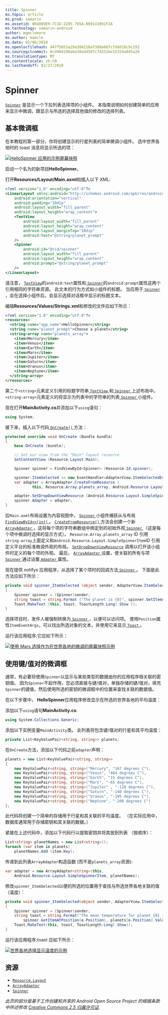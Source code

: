 ```yaml
---
title: Spinner
ms.topic: article
ms.prod: xamarin
ms.assetid: 004089E9-7C1D-2285-765A-B69143091F2A
ms.technology: xamarin-android
author: mgmclemore
ms.author: mamcle
ms.date: 02/06/2018
ms.openlocfilehash: 44775853a29a384216af308a607cfddd18c9c192
ms.sourcegitcommit: 6cd40d190abe38edd50fc74331be15324a845a28
ms.translationtype: MT
ms.contentlocale: zh-CN
ms.lasthandoff: 02/27/2018
---
```

# <a name="spinner"></a>Spinner

[`Spinner`](https://developer.xamarin.com/api/type/Android.Widget.Spinner/) 是显示一个下拉列表选择项的小组件。 本指南说明如何创建简单的应用来显示中微调，跟显示与所选的选择其他值的修改的选择列表。

## <a name="basic-spinner"></a>基本微调框

在本教程的第一部分，你将创建显示的行星列表的简单微调小组件。 选中世界各地时的 toast 消息将显示所选的项：

[![HelloSpinner 应用的示例屏幕快照](spinner-images/01-example-screenshots-sml.png)](spinner-images/01-example-screenshots.png)

启动一个名为的新项目**HelloSpinner**。

打开**Resources/Layout/Main.axml**和插入以下 XML:

```xml
<?xml version="1.0" encoding="utf-8"?>
<LinearLayout xmlns:android="http://schemas.android.com/apk/res/android"
    android:orientation="vertical"
    android:padding="10dip"
    android:layout_width="fill_parent"
    android:layout_height="wrap_content">
    <TextView
        android:layout_width="fill_parent"
        android:layout_height="wrap_content"
        android:layout_marginTop="10dip"
        android:text="@string/planet_prompt"
    />
    <Spinner
        android:id="@+id/spinner"
        android:layout_width="fill_parent"
        android:layout_height="wrap_content"
        android:prompt="@string/planet_prompt"
    />
</LinearLayout>
```

请注意， [ `TextView`](https://developer.xamarin.com/api/type/Android.Widget.TextView/)的`android:text`属性和[ `Spinner`](https://developer.xamarin.com/api/type/Android.Widget.Spinner/)的`android:prompt`属性这两个引用相同的字符串资源。 此文本的行为方式如小组件的标题。 当应用于[ `Spinner` ](https://developer.xamarin.com/api/type/Android.Widget.Spinner/)，会在选择小组件后，会显示选择对话框中显示的标题文本。

编辑**Resources/Values/Strings.xml**和修改的文件应如下所示：

```xml
<?xml version="1.0" encoding="utf-8"?>
<resources>
  <string name="app_name">HelloSpinner</string>
  <string name="planet_prompt">Choose a planet</string>
  <string-array name="planets_array">
    <item>Mercury</item>
    <item>Venus</item>
    <item>Earth</item>
    <item>Mars</item>
    <item>Jupiter</item>
    <item>Saturn</item>
    <item>Uranus</item>
    <item>Neptune</item>
  </string-array>
</resources>
```

第二个`<string>`元素定义引用的标题字符串[ `TextView` ](https://developer.xamarin.com/api/type/Android.Widget.TextView/)和[ `Spinner` ](https://developer.xamarin.com/api/type/Android.Widget.Spinner/)上述布局中。
`<string-array>`元素定义的将显示为列表中的字符串的列表[ `Spinner` ](https://developer.xamarin.com/api/type/Android.Widget.Spinner/)小组件。

现在打开**MainActivity.cs**并添加以下`using`语句：

```csharp
using System;
```

接下来，插入以下代码[ `OnCreate()` ](https://developer.xamarin.com/api/member/Android.App.Activity.OnCreate/(Android.OS.Bundle))方法：

```csharp
protected override void OnCreate (Bundle bundle)
{
    base.OnCreate (bundle);

    // Set our view from the "Main" layout resource
    SetContentView (Resource.Layout.Main);

    Spinner spinner = FindViewById<Spinner> (Resource.Id.spinner);

    spinner.ItemSelected += new EventHandler<AdapterView.ItemSelectedEventArgs> (spinner_ItemSelected);
    var adapter = ArrayAdapter.CreateFromResource (
            this, Resource.Array.planets_array, Android.Resource.Layout.SimpleSpinnerItem);

    adapter.SetDropDownViewResource (Android.Resource.Layout.SimpleSpinnerDropDownItem);
    spinner.Adapter = adapter;
}
```

后`Main.axml`布局设置为内容视图中， [ `Spinner` ](https://developer.xamarin.com/api/type/Android.Widget.Spinner/)小组件捕获从与布局[ `FindViewById<>(int)` ](https://developer.xamarin.com/api/member/Android.App.Activity.FindViewById/p/System.Int32/)。
[ `CreateFromResource()` ](https://developer.xamarin.com/api/member/Android.Widget.ArrayAdapter.CreateFromResource/p/Android.Content.Context/System.Int32/System.Int32/)方法会创建一个新[ `ArrayAdapter` ](https://developer.xamarin.com/api/type/Android.Widget.ArrayAdapter/)，这将每个项的字符串数组中绑定到的初始外观[ `Spinner` ](https://developer.xamarin.com/api/type/Android.Widget.Spinner/)（这是每个项中微调时选择的显示方式）。 `Resource.Array.planets_array` ID 引用`string-array`上面定义和`Android.Resource.Layout.SimpleSpinnerItem`ID 引用定义平台的标准微调外观的布局。
[`SetDropDownViewResource`](https://developer.xamarin.com/api/member/Android.Widget.ArrayAdapter.SetDropDownViewResource/p/System.Int32/) 调用以打开该小组件时定义的每个项的外观。 最后， [ `ArrayAdapter` ](https://developer.xamarin.com/api/type/Android.Widget.ArrayAdapter/)设置，使关联的所有与项[ `Spinner` ](https://developer.xamarin.com/api/type/Android.Widget.Spinner/)通过设置[ `Adapter` ](https://developer.xamarin.com/api/type/Android.Widget.ArrayAdapter)属性。

现在提供 notifys 应用程序，从选择了某个项时的回调方法[ `Spinner` ](https://developer.xamarin.com/api/type/Android.Widget.Spinner/)。 下面是此方法应如下所示：

```csharp
private void spinner_ItemSelected (object sender, AdapterView.ItemSelectedEventArgs e)
{
    Spinner spinner = (Spinner)sender;
    string toast = string.Format ("The planet is {0}", spinner.GetItemAtPosition (e.Position));
    Toast.MakeText (this, toast, ToastLength.Long).Show ();
}
```

选择项目时，发件人被强制转换为[ `Spinner` ](https://developer.xamarin.com/api/type/Android.Widget.Spinner/) ，以便可以访问项。 使用`Position`属性`ItemEventArgs`，可以找出所选对象的文本，并使用它来显示[ `Toast` ](https://developer.xamarin.com/api/type/Android.Widget.Toast/)。

运行该应用程序;它应如下所示：

[![使用 Mars 选择作为在世界各地的微调的屏幕快照示例](spinner-images/02-basic-example-sml.png)](spinner-images/02-basic-example.png)

## <a name="spinner-using-keyvalue-pairs"></a>使用键/值对的微调框

通常，有必要将使用`Spinner`以显示与某些类型的数据由你的应用程序相关联的密钥值。 因为`Spinner`不起作用，您必须直接与键/值对，单独存储的键/值对，填充`Spinner`的键值，然后使用所选的密钥的微调框中的位置来查找关联的数据值。 

在以下步骤中， **HelloSpinner**应用程序修改显示在所选的世界各地的平均温度：

添加以下`using`语句**MainActivity.cs**:

```csharp
using System.Collections.Generic;
```

添加以下实例变量`MainActivity`类。
此列表将包含键/值对的行星和其平均温度：

```csharp
private List<KeyValuePair<string, string>> planets;
```

在`OnCreate`方法，添加以下代码之前`adapter`声明：

```csharp
planets = new List<KeyValuePair<string, string>>
{
    new KeyValuePair<string, string>("Mercury", "167 degrees C"),
    new KeyValuePair<string, string>("Venus", "464 degrees C"),
    new KeyValuePair<string, string>("Earth", "15 degrees C"),
    new KeyValuePair<string, string>("Mars", "-65 degrees C"),
    new KeyValuePair<string, string>("Jupiter" , "-110 degrees C"),
    new KeyValuePair<string, string>("Saturn", "-140 degrees C"),
    new KeyValuePair<string, string>("Uranus", "-195 degrees C"),
    new KeyValuePair<string, string>("Neptune", "-200 degrees C")
};
```

此代码将创建一个简单的存储用于行星和其关联的平均温度。 （在实际应用中，数据库通常用于存储密钥和其关联的数据。）

紧接在上述代码中，添加以下代码行以提取密钥并将其放到列表 （按顺序）：

```csharp
List<string> planetNames = new List<string>();
foreach (var item in planets)
    planetNames.Add (item.Key);
```

传递到此列表`ArrayAdapter`构造函数 (而不是`planets_array`资源):

```csharp
var adapter = new ArrayAdapter<string>(this,
    Android.Resource.Layout.SimpleSpinnerItem, planetNames);
```

修改`spinner_ItemSelected`以便的所选的位置用于查找与所选世界各地关联的值 （温度）：

```csharp
private void spinner_ItemSelected(object sender, AdapterView.ItemSelectedEventArgs e)
{
    Spinner spinner = (Spinner)sender;
    string toast = string.Format("The mean temperature for planet {0} is {1}",
        spinner.GetItemAtPosition(e.Position), planets[e.Position].Value);
    Toast.MakeText(this, toast, ToastLength.Long).Show();
}
```

运行该应用程序;toast 应如下所示：

[![世界各地选择显示温度的示例](spinner-images/03-keyvalue-example-sml.png)](spinner-images/03-keyvalue-example.png)
   
  
<a name="Resources" />

## <a name="resources"></a>资源

-   [`Resource.Layout`](https://developer.xamarin.com/api/type/Android.Resource+Layout/) 
-   [`ArrayAdapter`](https://developer.xamarin.com/api/type/Android.Widget.ArrayAdapter/) 
-   [`Spinner`](https://developer.xamarin.com/api/type/Android.Widget.Spinner/) 

*此页的部分是基于工作创建和共享的 Android Open Source Project 的根据条款中所述修改*
[*Creative Commons 2.5 归属许可证*](http://creativecommons.org/licenses/by/2.5/).
